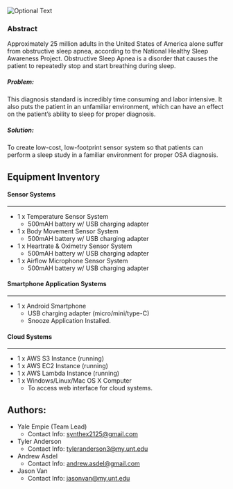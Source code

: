 ![Optional Text](../master/Logo/Snooze_Logo.png)

### Abstract
Approximately 25 million adults in the United States of America
alone suffer from obstructive sleep apnea, according to the
National Healthy Sleep Awareness Project. Obstructive Sleep
Apnea is a disorder that causes the patient to repeatedly stop
and start breathing during sleep.

##### Problem:

This diagnosis standard is incredibly time consuming and labor
intensive. It also puts the patient in an unfamiliar environment,
which can have an effect on the patient’s ability to sleep for
proper diagnosis.

##### Solution:
To create low-cost, low-footprint sensor system so that patients
can perform a sleep study in a familiar environment for proper
OSA diagnosis.




## Equipment Inventory
#### Sensor Systems
------
* 1 x Temperature Sensor System
  *	500mAH battery w/ USB charging adapter
*	1 x Body Movement Sensor System
    * 500mAH battery w/ USB charging adapter
* 1 x Heartrate & Oximetry Sensor System
  * 500mAH battery w/ USB charging adapter
*	1 x Airflow Microphone Sensor System
    *	500mAH battery w/ USB charging adapter
    
#### Smartphone Application Systems
------
*	1 x Android Smartphone
    *	USB charging adapter (micro/mini/type-C)
    *	Snooze Application Installed.

#### Cloud Systems
------
*	1 x AWS S3 Instance (running)
*	1 x AWS EC2 Instance (running)
*	1 x AWS Lambda Instance (running)
*	1 x Windows/Linux/Mac OS X Computer
     *	To access web interface for cloud systems.



## Authors:

* Yale Empie (Team Lead)
   * Contact Info: synthex2125@gmail.com
* Tyler Anderson
   * Contact Info: tyleranderson3@my.unt.edu
* Andrew Asdel
   * Contact Info: andrew.asdel@gmail.com
* Jason Van
   * Contact Info: jasonvan@my.unt.edu
